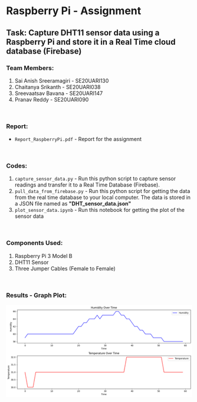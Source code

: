 # Raspberry Pi - Assignment

## **Task:** Capture DHT11 sensor data using a Raspberry Pi and store it in a Real Time cloud database (Firebase)

### Team Members:
1. Sai Anish Sreeramagiri - SE20UARI130
2. Chaitanya Srikanth - SE20UARI038
3. Sreevaatsav Bavana -  SE20UARI147
4. Pranav Reddy - SE20UARI090
<br>

### Report:
- ```Report_RaspberryPi.pdf``` - Report for the assignment
<br>

### Codes:
1. ```capture_sensor_data.py``` - Run this python script to capture sensor readings and transfer it to a Real Time Database (Firebase).
2. ```pull_data_from_firebase.py``` - Run this python script for getting the data from the real time database to your local computer. The data is stored in a JSON file named as **"DHT_sensor_data.json"**
3. ```plot_sensor_data.ipynb``` - Run this notebook for getting the plot of the sensor data
<br>

### Components Used:
1. Raspberry Pi 3 Model B
2. DHT11 Sensor
3. Three Jumper Cables (Female to Female)
<br>

### Results - Graph Plot:
![plot](./plot.png)
